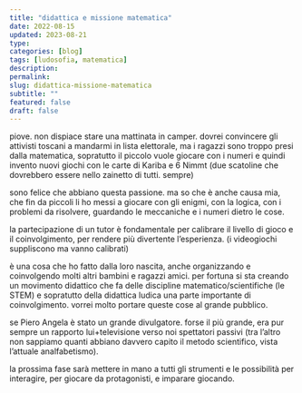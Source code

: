```yaml
---
title: "didattica e missione matematica"
date: 2022-08-15
updated: 2023-08-21
type: 
categories: [blog]
tags: [ludosofia, matematica]
description: 
permalink: 
slug: didattica-missione-matematica
subtitle: ""
featured: false
draft: false
---
```


piove. non dispiace stare una mattinata in camper. dovrei convincere gli attivisti toscani a  mandarmi in lista elettorale, ma i ragazzi sono troppo presi dalla matematica, sopratutto il piccolo vuole giocare con i numeri e quindi invento nuovi giochi con le carte di Kariba e 6 Nimmt (due scatoline che dovrebbero essere nello zainetto di tutti. sempre)

sono felice che abbiano questa passione. ma so che è anche causa mia, che fin da piccoli li ho messi a giocare con gli enigmi, con la logica, con i problemi da risolvere, guardando le meccaniche e i numeri dietro le cose. 

la partecipazione di un tutor è fondamentale per calibrare il livello di gioco e il coinvolgimento, per rendere più divertente l’esperienza. (i videogiochi suppliscono ma vanno calibrati)

è una cosa che ho fatto dalla loro nascita, anche organizzando e coinvolgendo molti altri bambini e ragazzi amici. per fortuna si sta creando un movimento didattico che fa delle discipline matematico/scientifiche (le STEM) e sopratutto della didattica ludica una parte importante di coinvolgimento. 
vorrei molto portare queste cose al grande pubblico. 

se Piero Angela è stato un grande divulgatore. forse il più grande, era pur sempre un rapporto lui+televisione verso noi spettatori passivi (tra l’altro non sappiamo quanti abbiano davvero capito il metodo scientifico, vista l’attuale analfabetismo). 

la prossima fase sarà mettere in mano a tutti gli strumenti e le possibilità per interagire, per giocare da protagonisti, e imparare giocando.